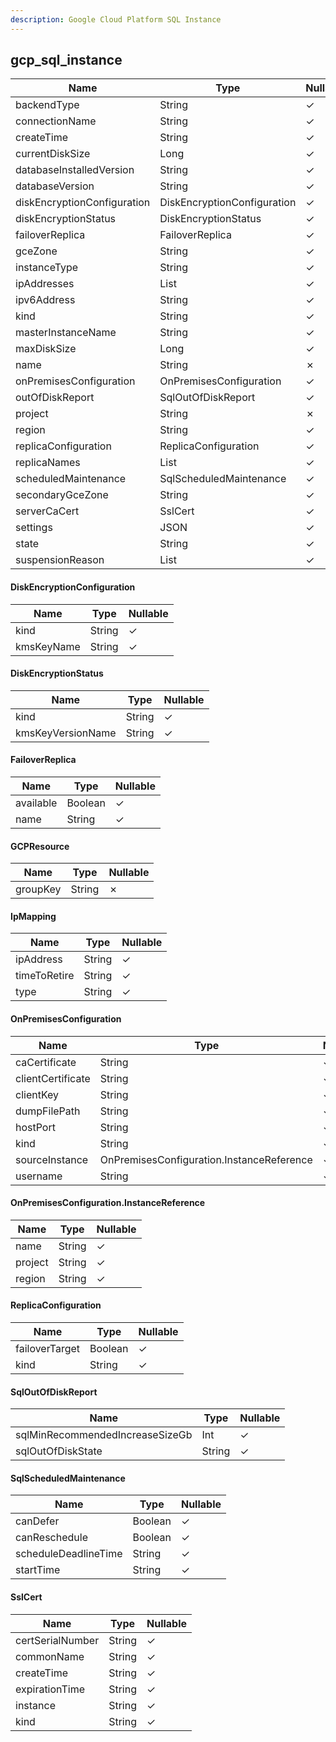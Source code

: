 ```yaml
---
description: Google Cloud Platform SQL Instance
---
```

gcp_sql_instance
----------------

| **Name**                    | **Type**                    | **Nullable** |
| --------------------------- | --------------------------- | ------------ |
| backendType                 | String                      | &check;      |
| connectionName              | String                      | &check;      |
| createTime                  | String                      | &check;      |
| currentDiskSize             | Long                        | &check;      |
| databaseInstalledVersion    | String                      | &check;      |
| databaseVersion             | String                      | &check;      |
| diskEncryptionConfiguration | DiskEncryptionConfiguration | &check;      |
| diskEncryptionStatus        | DiskEncryptionStatus        | &check;      |
| failoverReplica             | FailoverReplica             | &check;      |
| gceZone                     | String                      | &check;      |
| instanceType                | String                      | &check;      |
| ipAddresses                 | List<IpMapping>             | &check;      |
| ipv6Address                 | String                      | &check;      |
| kind                        | String                      | &check;      |
| masterInstanceName          | String                      | &check;      |
| maxDiskSize                 | Long                        | &check;      |
| name                        | String                      | &cross;      |
| onPremisesConfiguration     | OnPremisesConfiguration     | &check;      |
| outOfDiskReport             | SqlOutOfDiskReport          | &check;      |
| project                     | String                      | &cross;      |
| region                      | String                      | &check;      |
| replicaConfiguration        | ReplicaConfiguration        | &check;      |
| replicaNames                | List<String>                | &check;      |
| scheduledMaintenance        | SqlScheduledMaintenance     | &check;      |
| secondaryGceZone            | String                      | &check;      |
| serverCaCert                | SslCert                     | &check;      |
| settings                    | JSON                        | &check;      |
| state                       | String                      | &check;      |
| suspensionReason            | List<String>                | &check;      |

#### DiskEncryptionConfiguration
| **Name**   | **Type** | **Nullable** |
| ---------- | -------- | ------------ |
| kind       | String   | &check;      |
| kmsKeyName | String   | &check;      |

#### DiskEncryptionStatus
| **Name**          | **Type** | **Nullable** |
| ----------------- | -------- | ------------ |
| kind              | String   | &check;      |
| kmsKeyVersionName | String   | &check;      |

#### FailoverReplica
| **Name**  | **Type** | **Nullable** |
| --------- | -------- | ------------ |
| available | Boolean  | &check;      |
| name      | String   | &check;      |

#### GCPResource
| **Name** | **Type** | **Nullable** |
| -------- | -------- | ------------ |
| groupKey | String   | &cross;      |

#### IpMapping
| **Name**     | **Type** | **Nullable** |
| ------------ | -------- | ------------ |
| ipAddress    | String   | &check;      |
| timeToRetire | String   | &check;      |
| type         | String   | &check;      |

#### OnPremisesConfiguration
| **Name**          | **Type**                                  | **Nullable** |
| ----------------- | ----------------------------------------- | ------------ |
| caCertificate     | String                                    | &check;      |
| clientCertificate | String                                    | &check;      |
| clientKey         | String                                    | &check;      |
| dumpFilePath      | String                                    | &check;      |
| hostPort          | String                                    | &check;      |
| kind              | String                                    | &check;      |
| sourceInstance    | OnPremisesConfiguration.InstanceReference | &check;      |
| username          | String                                    | &check;      |

#### OnPremisesConfiguration.InstanceReference
| **Name** | **Type** | **Nullable** |
| -------- | -------- | ------------ |
| name     | String   | &check;      |
| project  | String   | &check;      |
| region   | String   | &check;      |

#### ReplicaConfiguration
| **Name**       | **Type** | **Nullable** |
| -------------- | -------- | ------------ |
| failoverTarget | Boolean  | &check;      |
| kind           | String   | &check;      |

#### SqlOutOfDiskReport
| **Name**                        | **Type** | **Nullable** |
| ------------------------------- | -------- | ------------ |
| sqlMinRecommendedIncreaseSizeGb | Int      | &check;      |
| sqlOutOfDiskState               | String   | &check;      |

#### SqlScheduledMaintenance
| **Name**             | **Type** | **Nullable** |
| -------------------- | -------- | ------------ |
| canDefer             | Boolean  | &check;      |
| canReschedule        | Boolean  | &check;      |
| scheduleDeadlineTime | String   | &check;      |
| startTime            | String   | &check;      |

#### SslCert
| **Name**         | **Type** | **Nullable** |
| ---------------- | -------- | ------------ |
| certSerialNumber | String   | &check;      |
| commonName       | String   | &check;      |
| createTime       | String   | &check;      |
| expirationTime   | String   | &check;      |
| instance         | String   | &check;      |
| kind             | String   | &check;      |
